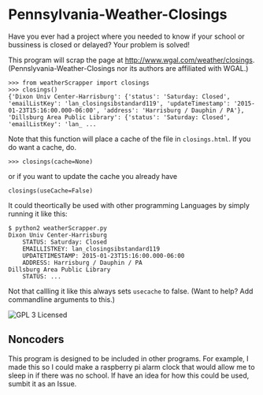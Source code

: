 # Pennsylvania-Weather-Closings
Have you ever had a project where you needed to know if your school or bussiness is closed or delayed? Your problem is solved!

This program will scrap the page at http://www.wgal.com/weather/closings. (Pennslyvania-Weather-Closings nor its authors are affiliated with WGAL.)

```
>>> from weatherScrapper import closings
>>> closings()
{'Dixon Univ Center-Harrisburg': {'status': 'Saturday: Closed', 'emailListKey': 'lan_closingsibstandard119', 'updateTimestamp': '2015-01-23T15:16:00.000-06:00', 'address': 'Harrisburg / Dauphin / PA'}, 'Dillsburg Area Public Library': {'status': 'Saturday: Closed', 'emailListKey': 'lan_ ...
```

Note that this function will place a cache of the file in `closings.html`. If you do want a cache, do.

```
>>> closings(cache=None)
```

or if you want to update the cache you already have

```
closings(useCache=False)
```

It could theortically be used with other programming Languages by simply running it like this:

```
$ python2 weatherScrapper.py
Dixon Univ Center-Harrisburg
	STATUS: Saturday: Closed
	EMAILLISTKEY: lan_closingsibstandard119
	UPDATETIMESTAMP: 2015-01-23T15:16:00.000-06:00
	ADDRESS: Harrisburg / Dauphin / PA
Dillsburg Area Public Library
	STATUS: ...
```

Not that callling it like this always sets `usecache` to false. (Want to help? Add commandline arguments to this.)

![GPL 3 Licensed](https://www.gnu.org/graphics/gplv3-127x51.png)

## Noncoders
This program is designed to be included in other programs. For example, I made this so I could make a raspberry pi alarm  clock that would allow me to sleep in if there was no school. If have an idea for how this could be used, sumbit it as an Issue.
